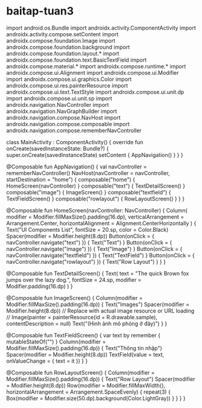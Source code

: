 # baitap-tuan3
import android.os.Bundle
import androidx.activity.ComponentActivity
import androidx.activity.compose.setContent
import androidx.compose.foundation.Image
import androidx.compose.foundation.background
import androidx.compose.foundation.layout.*
import androidx.compose.foundation.text.BasicTextField
import androidx.compose.material.*
import androidx.compose.runtime.*
import androidx.compose.ui.Alignment
import androidx.compose.ui.Modifier
import androidx.compose.ui.graphics.Color
import androidx.compose.ui.res.painterResource
import androidx.compose.ui.text.TextStyle
import androidx.compose.ui.unit.dp
import androidx.compose.ui.unit.sp
import androidx.navigation.NavController
import androidx.navigation.NavGraphBuilder
import androidx.navigation.compose.NavHost
import androidx.navigation.compose.composable
import androidx.navigation.compose.rememberNavController

class MainActivity : ComponentActivity() {
    override fun onCreate(savedInstanceState: Bundle?) {
        super.onCreate(savedInstanceState)
        setContent {
            AppNavigation()
        }
    }
}

@Composable
fun AppNavigation() {
    val navController = rememberNavController()
    NavHost(navController = navController, startDestination = "home") {
        composable("home") { HomeScreen(navController) }
        composable("text") { TextDetailScreen() }
        composable("image") { ImageScreen() }
        composable("textfield") { TextFieldScreen() }
        composable("rowlayout") { RowLayoutScreen() }
    }
}

@Composable
fun HomeScreen(navController: NavController) {
    Column(
        modifier = Modifier.fillMaxSize().padding(16.dp),
        verticalArrangement = Arrangement.Center,
        horizontalAlignment = Alignment.CenterHorizontally
    ) {
        Text("UI Components List", fontSize = 20.sp, color = Color.Black)
        Spacer(modifier = Modifier.height(8.dp))
        Button(onClick = { navController.navigate("text") }) { Text("Text") }
        Button(onClick = { navController.navigate("image") }) { Text("Image") }
        Button(onClick = { navController.navigate("textfield") }) { Text("TextField") }
        Button(onClick = { navController.navigate("rowlayout") }) { Text("Row Layout") }
    }
}

@Composable
fun TextDetailScreen() {
    Text(
        text = "The quick Brown fox jumps over the lazy dog.",
        fontSize = 24.sp,
        modifier = Modifier.padding(16.dp)
    )
}

@Composable
fun ImageScreen() {
    Column(modifier = Modifier.fillMaxSize().padding(16.dp)) {
        Text("Images")
        Spacer(modifier = Modifier.height(8.dp))
        // Replace with actual image resource or URL loading
        // Image(painter = painterResource(id = R.drawable.sample), contentDescription = null)
        Text("(Hình ảnh mô phỏng ở đây)")
    }
}

@Composable
fun TextFieldScreen() {
    var text by remember { mutableStateOf("") }
    Column(modifier = Modifier.fillMaxSize().padding(16.dp)) {
        Text("Thông tin nhập")
        Spacer(modifier = Modifier.height(8.dp))
        TextField(value = text, onValueChange = { text = it })
    }
}

@Composable
fun RowLayoutScreen() {
    Column(modifier = Modifier.fillMaxSize().padding(16.dp)) {
        Text("Row Layout")
        Spacer(modifier = Modifier.height(8.dp))
        Row(modifier = Modifier.fillMaxWidth(), horizontalArrangement = Arrangement.SpaceEvenly) {
            repeat(3) {
                Box(modifier = Modifier.size(50.dp).background(Color.LightGray))
            }
        }
    }
}
